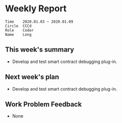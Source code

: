 # Weekly Report 
```
Time	2020.01.03 ~ 2020.01.09
Circle	CCCd
Role	Coder
Name	Long
```
## This week's summary
- Develop and test smart contract debugging plug-in.

## Next week's plan

- Develop and test smart contract debugging plug-in.


## Work Problem Feedback
- None

